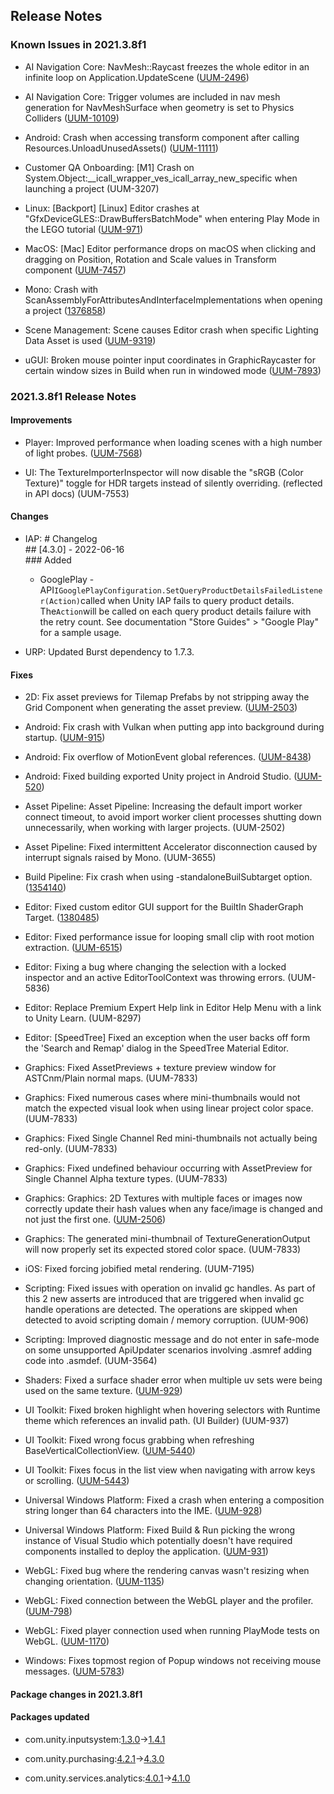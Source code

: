 ## Release Notes

### Known Issues in 2021.3.8f1

-   AI Navigation Core: NavMesh::Raycast freezes the whole editor in an infinite loop on Application.UpdateScene ([UUM-2496](https://issuetracker.unity3d.com/issues/navmesh-raycast-freezes-the-whole-editor-in-an-infinite-loop-on-application-dot-updatescene))

-   AI Navigation Core: Trigger volumes are included in nav mesh generation for NavMeshSurface when geometry is set to Physics Colliders ([UUM-10109](https://issuetracker.unity3d.com/issues/trigger-volumes-are-included-in-nav-mesh-generation-for-navmeshsurface-when-geometry-is-set-to-physics-colliders))

-   Android: Crash when accessing transform component after calling Resources.UnloadUnusedAssets() ([UUM-11111](https://issuetracker.unity3d.com/issues/crash-when-accessing-transform-component-after-calling-resources-dot-unloadunusedassets))

-   Customer QA Onboarding: \[M1\] Crash on System.Object:\_\_icall_wrapper_ves_icall_array_new_specific when launching a project (UUM-3207)

-   Linux: \[Backport\] \[Linux\] Editor crashes at \"GfxDeviceGLES::DrawBuffersBatchMode\" when entering Play Mode in the LEGO tutorial ([UUM-971](https://issuetracker.unity3d.com/issues/backport-linux-editor-crashes-at-gfxdevicegles-drawbuffersbatchmode-when-entering-play-mode-in-the-lego-tutorial))

-   MacOS: \[Mac\] Editor performance drops on macOS when clicking and dragging on Position, Rotation and Scale values in Transform component ([UUM-7457](https://issuetracker.unity3d.com/issues/mac-editor-performance-drops-on-macos-when-clicking-and-dragging-on-position-rotation-and-scale-values-in-transform-component))

-   Mono: Crash with ScanAssemblyForAttributesAndInterfaceImplementations when opening a project ([1376858](https://issuetracker.unity3d.com/issues/crash-with-scanassemblyforattributesandinterfaceimplementations-when-opening-a-project))

-   Scene Management: Scene causes Editor crash when specific Lighting Data Asset is used ([UUM-9319](https://issuetracker.unity3d.com/issues/scene-causes-editor-crash-when-specific-lighting-data-asset-is-used))

-   uGUI: Broken mouse pointer input coordinates in GraphicRaycaster for certain window sizes in Build when run in windowed mode ([UUM-7893](https://issuetracker.unity3d.com/issues/broken-mouse-pointer-input-coordinates-in-graphicraycaster-for-certain-window-sizes-in-build-when-run-in-windowed-mode))

### 2021.3.8f1 Release Notes

#### Improvements

-   Player: Improved performance when loading scenes with a high number of light probes. ([UUM-7568](https://issuetracker.unity3d.com/issues/loading-a-scene-with-a-large-amount-of-light-probes-causes-a-performance-spike))

-   UI: The TextureImporterInspector will now disable the \"sRGB (Color Texture)\" toggle for HDR targets instead of silently overriding. (reflected in API docs) (UUM-7553)

#### Changes

-   IAP: \# Changelog\
    \## \[4.3.0\] - 2022-06-16\
    \### Added

    -   GooglePlay - API` IGooglePlayConfiguration.SetQueryProductDetailsFailedListener(Action) `called when Unity IAP fails to query product details. The` Action `will be called on each query product details failure with the retry count. See documentation \"Store Guides\" \> \"Google Play\" for a sample usage.

-   URP: Updated Burst dependency to 1.7.3.

#### Fixes

-   2D: Fix asset previews for Tilemap Prefabs by not stripping away the Grid Component when generating the asset preview. ([UUM-2503](https://issuetracker.unity3d.com/issues/tile-palette-prefab-preview-does-not-show-the-correct-image))

-   Android: Fix crash with Vulkan when putting app into background during startup. ([UUM-915](https://issuetracker.unity3d.com/issues/backport-android-vulkan-application-crashes-upon-opening-after-putting-it-to-sleep-while-in-the-loading-screen))

-   Android: Fix overflow of MotionEvent global references. ([UUM-8438](https://issuetracker.unity3d.com/issues/android-crash-in-player-due-to-an-overflow-of-global-references-to-android-dot-view-dot-motionevent))

-   Android: Fixed building exported Unity project in Android Studio. ([UUM-520](https://issuetracker.unity3d.com/issues/android-exported-project-is-unable-to-be-built-on-android-studio-chipmunk-2021-dot-2-1))

-   Asset Pipeline: Asset Pipeline: Increasing the default import worker connect timeout, to avoid import worker client processes shutting down unnecessarily, when working with larger projects. (UUM-2502)

-   Asset Pipeline: Fixed intermittent Accelerator disconnection caused by interrupt signals raised by Mono. (UUM-3655)

-   Build Pipeline: Fix crash when using -standaloneBuilSubtarget option. ([1354140](https://issuetracker.unity3d.com/issues/editor-crashes-when-opening-it-with-standalonebuildsubtarget-server-cli))

-   Editor: Fixed custom editor GUI support for the BuiltIn ShaderGraph Target. ([1380485](https://issuetracker.unity3d.com/issues/custom-shader-gui-doesnt-work-for-built-in-shadergraph))

-   Editor: Fixed performance issue for looping small clip with root motion extraction. ([UUM-6515](https://issuetracker.unity3d.com/issues/backport-performance-cost-of-looping-animations-increases-over-time))

-   Editor: Fixing a bug where changing the selection with a locked inspector and an active EditorToolContext was throwing errors. (UUM-5836)

-   Editor: Replace Premium Expert Help link in Editor Help Menu with a link to Unity Learn. (UUM-8297)

-   Editor: \[SpeedTree\] Fixed an exception when the user backs off form the \'Search and Remap\' dialog in the SpeedTree Material Editor.

-   Graphics: Fixed AssetPreviews + texture preview window for ASTCnm/Plain normal maps. (UUM-7833)

-   Graphics: Fixed numerous cases where mini-thumbnails would not match the expected visual look when using linear project color space. (UUM-7833)

-   Graphics: Fixed Single Channel Red mini-thumbnails not actually being red-only. (UUM-7833)

-   Graphics: Fixed undefined behaviour occurring with AssetPreview for Single Channel Alpha texture types. (UUM-7833)

-   Graphics: Graphics: 2D Textures with multiple faces or images now correctly update their hash values when any face/image is changed and not just the first one. ([UUM-2506](https://issuetracker.unity3d.com/issues/cubemap-hash-value-changes-only-when-modifying-the-first-face))

-   Graphics: The generated mini-thumbnail of TextureGenerationOutput will now properly set its expected stored color space. (UUM-7833)

-   iOS: Fixed forcing jobified metal rendering. (UUM-7195)

-   Scripting: Fixed issues with operation on invalid gc handles. As part of this 2 new asserts are introduced that are triggered when invalid gc handle operations are detected. The operations are skipped when detected to avoid scripting domain / memory corruption. (UUM-906)

-   Scripting: Improved diagnostic message and do not enter in safe-mode on some unsupported ApiUpdater scenarios involving .asmref adding code into .asmdef. (UUM-3564)

-   Shaders: Fixed a surface shader error when multiple uv sets were being used on the same texture. ([UUM-929](https://issuetracker.unity3d.com/issues/backport-surface-shader-fails-to-compile-with-redefinition-errors-when-declaring-two-uv-sets-for-the-same-texture))

-   UI Toolkit: Fixed broken highlight when hovering selectors with Runtime theme which references an invalid path. (UI Builder) (UUM-937)

-   UI Toolkit: Fixed wrong focus grabbing when refreshing BaseVerticalCollectionView. ([UUM-5440](https://issuetracker.unity3d.com/issues/backport-ui-toolkit-treeview-drop-down-arrow-is-focused-after-adding-new-children-items))

-   UI Toolkit: Fixes focus in the list view when navigating with arrow keys or scrolling. ([UUM-5443](https://issuetracker.unity3d.com/issues/backport-listview-becomes-unselected-when-scrolling-with-up-down-home-or-end-keys))

-   Universal Windows Platform: Fixed a crash when entering a composition string longer than 64 characters into the IME. ([UUM-928](https://issuetracker.unity3d.com/issues/uwp-player-crashes-when-typing-in-japanese-full-width-katakana))

-   Universal Windows Platform: Fixed Build & Run picking the wrong instance of Visual Studio which potentially doesn\'t have required components installed to deploy the application. ([UUM-931](https://issuetracker.unity3d.com/issues/uwp-build-and-run-picks-the-wrong-instance-of-visual-studio-to-build-when-there-are-multiple-installed))

-   WebGL: Fixed bug where the rendering canvas wasn\'t resizing when changing orientation. ([UUM-1135](https://issuetracker.unity3d.com/issues/mobile-web-half-of-screen-is-not-rendered-on-mobile-when-screen-orientation-is-landscape))

-   WebGL: Fixed connection between the WebGL player and the profiler. ([UUM-798](https://issuetracker.unity3d.com/issues/backport-webgl-profiler-does-not-autoconnect-on-webgl-builds))

-   WebGL: Fixed player connection used when running PlayMode tests on WebGL. ([UUM-1170](https://issuetracker.unity3d.com/issues/webgl-chrome-the-message-header-is-corrupted-and-for-security-reasons-connection-will-be-terminated-dot-errors))

-   Windows: Fixes topmost region of Popup windows not receiving mouse messages. ([UUM-5783](https://issuetracker.unity3d.com/issues/backport-windows-popup-window-does-not-receive-mouse-events-when-hovering-cursor-over-the-topmost-pixels))

#### Package changes in 2021.3.8f1

#### Packages updated

-   com.unity.inputsystem:[1.3.0](https://docs.unity3d.com/Packages/com.unity.inputsystem@1.3//changelog/CHANGELOG.html)→[1.4.1](https://docs.unity3d.com/Packages/com.unity.inputsystem@1.4//changelog/CHANGELOG.html)

-   com.unity.purchasing:[4.2.1](https://docs.unity3d.com/Packages/com.unity.purchasing@4.2//changelog/CHANGELOG.html)→[4.3.0](https://docs.unity3d.com/Packages/com.unity.purchasing@4.3//changelog/CHANGELOG.html)

-   com.unity.services.analytics:[4.0.1](https://docs.unity3d.com/Packages/com.unity.services.analytics@4.0//changelog/CHANGELOG.html)→[4.1.0](https://docs.unity3d.com/Packages/com.unity.services.analytics@4.1//changelog/CHANGELOG.html)

